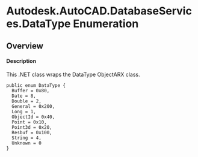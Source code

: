 # Autodesk.AutoCAD.DatabaseServices.DataType Enumeration

## Overview

#### Description
This .NET class wraps the DataType ObjectARX class.
```text
public enum DataType {
  Buffer = 0x80,
  Date = 8,
  Double = 2,
  General = 0x200,
  Long = 1,
  ObjectId = 0x40,
  Point = 0x10,
  Point3d = 0x20,
  Resbuf = 0x100,
  String = 4,
  Unknown = 0
}
```